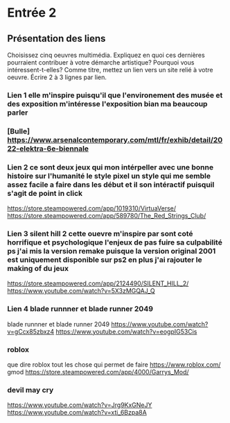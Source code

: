 # Entrée 2
## Présentation des liens
Choisissez cinq oeuvres multimédia. Expliquez en quoi ces dernières pourraient contribuer à votre démarche artistique? Pourquoi vous intéressent-t-elles? Comme titre, mettez un lien vers un site relié à votre oeuvre. Écrire 2 à 3 lignes par lien.


### Lien 1  elle m'inspire puisqu'il que l'environement des musée et des exposition m'intéresse l'exposition bian ma beaucoup parler
 ### [Bulle] https://www.arsenalcontemporary.com/mtl/fr/exhib/detail/2022-elektra-6e-biennale

### Lien 2 ce sont deux jeux qui mon intérpeller avec une bonne histoire sur l'humanité le style pixel un style qui me semble assez facile a faire dans les début et il son intéractif puisquil s'agit de point in click
https://store.steampowered.com/app/1019310/VirtuaVerse/ https://store.steampowered.com/app/589780/The_Red_Strings_Club/

### Lien 3   silent hill 2 cette ouevre m'inspire par sont coté horrifique et psychologique l'enjeux de pas fuire sa culpabilité ps j'ai mis la version remake puisque la version original 2001 est uniquement disponible sur ps2 en plus j'ai rajouter le making of du jeux 
https://store.steampowered.com/app/2124490/SILENT_HILL_2/  https://www.youtube.com/watch?v=5X3zMGQAJ_Q

### Lien 4 blade runnner et blade runner 2049
blade runnner et blade runner 2049 https://www.youtube.com/watch?v=gCcx85zbxz4  https://www.youtube.com/watch?v=eogpIG53Cis


### roblox
que dire roblox tout les chose qui permet de faire 
https://www.roblox.com/
gmod https://store.steampowered.com/app/4000/Garrys_Mod/

### devil may cry  
https://www.youtube.com/watch?v=Jrg9KxGNeJY  https://www.youtube.com/watch?v=xti_6Bzpa8A
